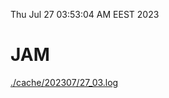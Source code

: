 Thu Jul 27 03:53:04 AM EEST 2023
# JAM
<a href='./cache/202307/27_03.log'>./cache/202307/27_03.log</a>
